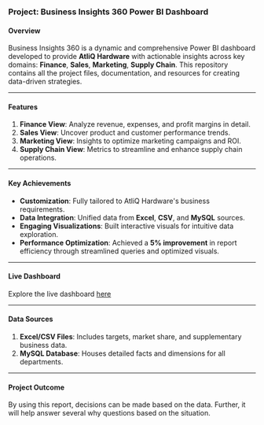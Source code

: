 

### **Project: Business Insights 360 Power BI Dashboard**  

#### **Overview**  
Business Insights 360 is a dynamic and comprehensive Power BI dashboard developed to provide **AtliQ Hardware** with actionable insights across key domains: **Finance**, **Sales**, **Marketing**, **Supply Chain**. This repository contains all the project files, documentation, and resources for creating data-driven strategies.  

---

#### **Features**  
1. **Finance View**: Analyze revenue, expenses, and profit margins in detail.  
2. **Sales View**: Uncover product and customer performance trends.  
3. **Marketing View**: Insights to optimize marketing campaigns and ROI.  
4. **Supply Chain View**: Metrics to streamline and enhance supply chain operations.   

---

#### **Key Achievements**  
- **Customization**: Fully tailored to AtliQ Hardware's business requirements.  
- **Data Integration**: Unified data from **Excel**, **CSV**, and **MySQL** sources.  
- **Engaging Visualizations**: Built interactive visuals for intuitive data exploration.  
- **Performance Optimization**: Achieved a **5% improvement** in report efficiency through streamlined queries and optimized visuals.  

---

#### **Live Dashboard**  
Explore the live dashboard [here](https://app.powerbi.com/view?r=eyJrIjoiMWUyYzg4NzgtYTAxMy00NDgyLTg4MzYtODQxOGEwN2I2YWY0IiwidCI6ImM2ZTU0OWIzLTVmNDUtNDAzMi1hYWU5LWQ0MjQ0ZGM1YjJjNCJ9)

---

#### **Data Sources**  
1. **Excel/CSV Files**: Includes targets, market share, and supplementary business data.  
2. **MySQL Database**: Houses detailed facts and dimensions for all departments.  

---

####  **Project Outcome**
By using this report, decisions can be made based on the data. Further, it will help answer several why questions based on the situation.
